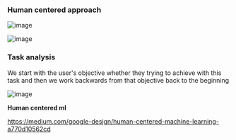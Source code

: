 ### Human centered approach

![image](https://github.com/shekharbiswas/AI-Product-Management/assets/32758439/8d0c657e-6e0b-4b88-a394-d3f0b2123436)

![image](https://github.com/shekharbiswas/AI-Product-Management/assets/32758439/bdc5348d-b264-490f-9088-4196b2a0f26f)


### Task analysis

We start with the user's objective whether they trying to achieve with this task and then we work backwards from that objective back to the beginning

![image](https://github.com/shekharbiswas/AI-Product-Management/assets/32758439/356f6a52-76ef-48e9-8eba-b27298856214)


**Human centered ml**

https://medium.com/google-design/human-centered-machine-learning-a770d10562cd

